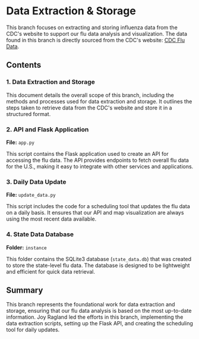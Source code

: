 # Data Extraction & Storage

This branch focuses on extracting and storing influenza data from the CDC's website to support our flu data analysis and visualization. The data found in this branch is directly sourced from the CDC's website: [CDC Flu Data](https://www.cdc.gov/flu/weekly/usmap.htm).

## Contents

### 1. Data Extraction and Storage
This document details the overall scope of this branch, including the methods and processes used for data extraction and storage. It outlines the steps taken to retrieve data from the CDC's website and store it in a structured format.

### 2. API and Flask Application
**File:** `app.py`

This script contains the Flask application used to create an API for accessing the flu data. The API provides endpoints to fetch overall flu data for the U.S., making it easy to integrate with other services and applications.

### 3. Daily Data Update
**File:** `update_data.py`

This script includes the code for a scheduling tool that updates the flu data on a daily basis. It ensures that our API and map visualization are always using the most recent data available.

### 4. State Data Database
**Folder:** `instance`

This folder contains the SQLite3 database (`state_data.db`) that was created to store the state-level flu data. The database is designed to be lightweight and efficient for quick data retrieval.

## Summary

This branch represents the foundational work for data extraction and storage, ensuring that our flu data analysis is based on the most up-to-date information. Joy Ragland led the efforts in this branch, implementing the data extraction scripts, setting up the Flask API, and creating the scheduling tool for daily updates.

